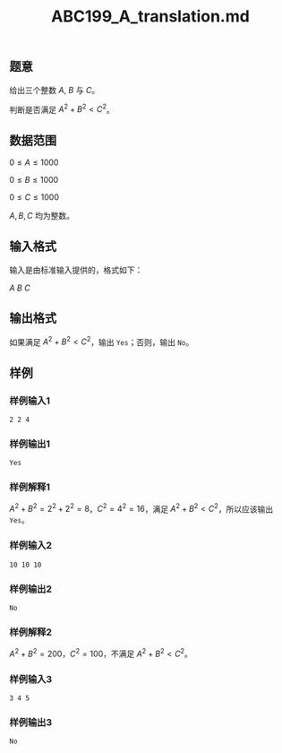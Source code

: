 ﻿---
title: "ABC199_A_translation.md"
tags: []
author: ""
created: ""
---

## 题意 

给出三个整数 $A$, $B$ 与 $C$。

判断是否满足 $A^2 + B^2 < C^2$。

## 数据范围

$0 \leq A \leq 1000$

$0 \leq B \leq 1000$

$0 \leq C \leq 1000$

$A, B, C$ 均为整数。

## 输入格式

输入是由标准输入提供的，格式如下：

$A$ $B$ $C$

## 输出格式

如果满足 $A^2 + B^2 < C^2$，输出 `Yes`；否则，输出 `No`。

## 样例

### 样例输入1

```
2 2 4
```

### 样例输出1

```
Yes
```

### 样例解释1

$A^2 + B^2 = 2^2 + 2^2 = 8$，$C^2 = 4^2 = 16$，满足 $A^2 + B^2 < C^2$，所以应该输出 `Yes`。

### 样例输入2

```
10 10 10
```

### 样例输出2

```
No
```

### 样例解释2

$A^2 + B^2 = 200$，$C^2 = 100$，不满足 $A^2 + B^2 < C^2$。

### 样例输入3

```
3 4 5
```

### 样例输出3

```
No
```

